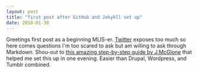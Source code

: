 ```yaml
---
layout: post
title: "first post after GitHub and Jekykll set up"
date: 2018-01-30
---
```

Greetings first post as a beginning MLIS-er. [Twitter](https://twitter.com/snewyuen) exposes too much so here comes questions I'm too scared to ask but am willing to ask through Markdown. Shou-out to [this amazing step-by-step guide by J.McGlone](http://jmcglone.com/guides/github-pages/) that helped me set this up in one evening. Easier than Drupal, Wordpress, and Tumblr combined.
